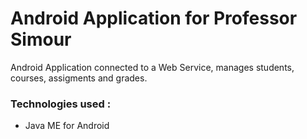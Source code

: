# Android Application for Professor Simour
Android Application connected to a Web Service, manages students, courses, assigments and grades.
### Technologies used :
- Java ME for Android
